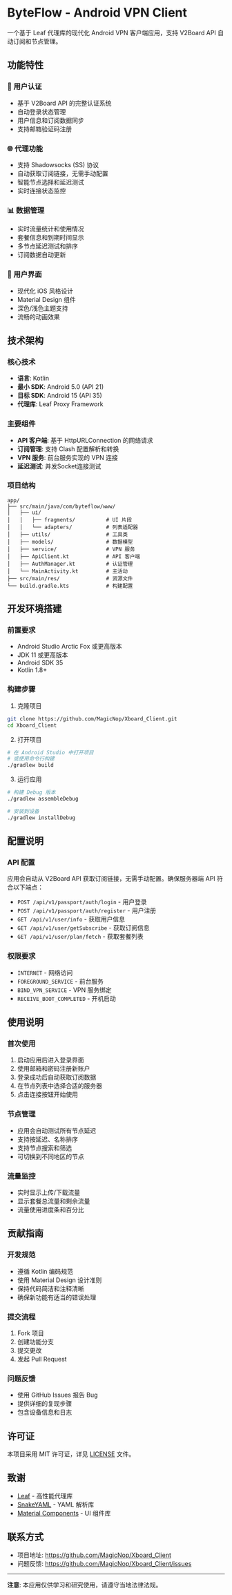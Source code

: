 # ByteFlow - Android VPN Client

一个基于 Leaf 代理库的现代化 Android VPN 客户端应用，支持 V2Board API 自动订阅和节点管理。

## 功能特性

### 🔐 用户认证
- 基于 V2Board API 的完整认证系统
- 自动登录状态管理
- 用户信息和订阅数据同步
- 支持邮箱验证码注册

### 🌐 代理功能
- 支持 Shadowsocks (SS) 协议
- 自动获取订阅链接，无需手动配置
- 智能节点选择和延迟测试
- 实时连接状态监控

### 📊 数据管理
- 实时流量统计和使用情况
- 套餐信息和到期时间显示
- 多节点延迟测试和排序
- 订阅数据自动更新

### 🎨 用户界面
- 现代化 iOS 风格设计
- Material Design 组件
- 深色/浅色主题支持
- 流畅的动画效果

## 技术架构

### 核心技术
- **语言**: Kotlin
- **最小 SDK**: Android 5.0 (API 21)
- **目标 SDK**: Android 15 (API 35)
- **代理库**: Leaf Proxy Framework

### 主要组件
- **API 客户端**: 基于 HttpURLConnection 的网络请求
- **订阅管理**: 支持 Clash 配置解析和转换
- **VPN 服务**: 前台服务实现的 VPN 连接
- **延迟测试**: 并发Socket连接测试

### 项目结构
```
app/
├── src/main/java/com/byteflow/www/
│   ├── ui/
│   │   ├── fragments/          # UI 片段
│   │   └── adapters/           # 列表适配器
│   ├── utils/                  # 工具类
│   ├── models/                 # 数据模型
│   ├── service/                # VPN 服务
│   ├── ApiClient.kt            # API 客户端
│   ├── AuthManager.kt          # 认证管理
│   └── MainActivity.kt         # 主活动
├── src/main/res/               # 资源文件
└── build.gradle.kts            # 构建配置
```

## 开发环境搭建

### 前置要求
- Android Studio Arctic Fox 或更高版本
- JDK 11 或更高版本
- Android SDK 35
- Kotlin 1.8+

### 构建步骤
1. 克隆项目
```bash
git clone https://github.com/MagicNop/Xboard_Client.git
cd Xboard_Client
```

2. 打开项目
```bash
# 在 Android Studio 中打开项目
# 或使用命令行构建
./gradlew build
```

3. 运行应用
```bash
# 构建 Debug 版本
./gradlew assembleDebug

# 安装到设备
./gradlew installDebug
```

## 配置说明

### API 配置
应用会自动从 V2Board API 获取订阅链接，无需手动配置。确保服务器端 API 符合以下端点：

- `POST /api/v1/passport/auth/login` - 用户登录
- `POST /api/v1/passport/auth/register` - 用户注册
- `GET /api/v1/user/info` - 获取用户信息
- `GET /api/v1/user/getSubscribe` - 获取订阅信息
- `GET /api/v1/user/plan/fetch` - 获取套餐列表

### 权限要求
- `INTERNET` - 网络访问
- `FOREGROUND_SERVICE` - 前台服务
- `BIND_VPN_SERVICE` - VPN 服务绑定
- `RECEIVE_BOOT_COMPLETED` - 开机启动

## 使用说明

### 首次使用
1. 启动应用后进入登录界面
2. 使用邮箱和密码注册新账户
3. 登录成功后自动获取订阅数据
4. 在节点列表中选择合适的服务器
5. 点击连接按钮开始使用

### 节点管理
- 应用会自动测试所有节点延迟
- 支持按延迟、名称排序
- 支持节点搜索和筛选
- 可切换到不同地区的节点

### 流量监控
- 实时显示上传/下载流量
- 显示套餐总流量和剩余流量
- 流量使用进度条和百分比

## 贡献指南

### 开发规范
- 遵循 Kotlin 编码规范
- 使用 Material Design 设计准则
- 保持代码简洁和注释清晰
- 确保新功能有适当的错误处理

### 提交流程
1. Fork 项目
2. 创建功能分支
3. 提交更改
4. 发起 Pull Request

### 问题反馈
- 使用 GitHub Issues 报告 Bug
- 提供详细的复现步骤
- 包含设备信息和日志

## 许可证

本项目采用 MIT 许可证，详见 [LICENSE](LICENSE) 文件。

## 致谢

- [Leaf](https://github.com/eycorsican/leaf) - 高性能代理库
- [SnakeYAML](https://bitbucket.org/asomov/snakeyaml) - YAML 解析库
- [Material Components](https://github.com/material-components/material-components-android) - UI 组件库

## 联系方式

- 项目地址: https://github.com/MagicNop/Xboard_Client
- 问题反馈: https://github.com/MagicNop/Xboard_Client/issues

---

**注意**: 本应用仅供学习和研究使用，请遵守当地法律法规。